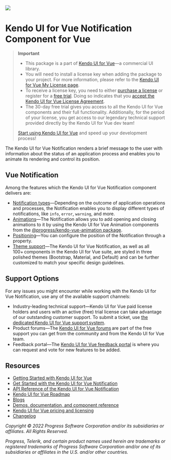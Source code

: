 <a href="https://www.telerik.com/kendo-vue-ui/?utm_medium=referral&utm_source=npm&utm_campaign=kendo-ui-vue-trial-npm-notification&utm_content=banner" target="_blank">
<img src="https://www.telerik.com/kendo-vue-ui/npm-banner.svg">
</a>

# Kendo UI for Vue Notification Component for Vue

> **Important**
> * This package is а part of [Kendo UI for Vue](https://www.telerik.com/kendo-vue-ui/?utm_medium=referral&utm_source=npm&utm_campaign=kendo-ui-vue-trial-npm-notification)&mdash;a commercial UI library.
> * You will need to install a license key when adding the package to your project. For more information, please refer to the [Kendo UI for Vue My License page](https://www.telerik.com/kendo-vue-ui/my-license/?utm_medium=referral&utm_source=npm&utm_campaign=kendo-ui-vue-trial-npm-notification).
> * To receive a license key, you need to either [purchase a license](https://www.telerik.com/kendo-vue-ui/pricing/?utm_medium=referral&utm_source=npm&utm_campaign=kendo-ui-vue-trial-npm-notification) or register for a [free trial](https://www.telerik.com/try/kendo-vue-ui?utm_medium=referral&utm_source=npm&utm_campaign=kendo-ui-vue-trial-npm-notification). Doing so indicates that you [accept the Kendo UI for Vue License Agreement](https://www.telerik.com/purchase/license-agreement/progress-kendovue?utm_medium=referral&utm_source=npm&utm_campaign=kendo-ui-vue-trial-npm-notification).
> * The 30-day free trial gives you access to all the Kendo UI for Vue components and their full functionality. Additionally, for the period of your license, you get access to our legendary technical support provided directly by the Kendo UI for Vue dev team!
>
> [Start using Kendo UI for Vue](https://www.telerik.com/try/kendo-vue-ui?utm_medium=referral&utm_source=npm&utm_campaign=kendo-ui-vue-trial-npm-notification) and speed up your development process!

The Kendo UI for Vue Notification renders a brief message to the user with information about the status of an application process and enables you to animate its rendering and control its position.

## Vue Notification

Among the features which the Kendo UI for Vue Notification component delivers are:

* [Notification types](https://www.telerik.com/kendo-vue-ui/components/notification/types/?utm_medium=referral&utm_source=npm&utm_campaign=kendo-ui-vue-trial-npm-notification)&mdash;Depending on the outcome of application operations and processes, the Notification enables you to display different types of notifications, like `info`, `error`, `warning`, and more.
* [Animations](https://www.telerik.com/kendo-vue-ui/components/notification/animations/?utm_medium=referral&utm_source=npm&utm_campaign=kendo-ui-vue-trial-npm-notification)&mdash;The Notification allows you to add opening and closing animations to it by using the Kendo UI for Vue Animation components from the [@progress/kendo-vue-animation package](https://www.npmjs.com/package/@progress/kendo-vue-animation).
* [Positioning](https://www.telerik.com/kendo-vue-ui/components/notification/positioning/?utm_medium=referral&utm_source=npm&utm_campaign=kendo-ui-vue-trial-npm-notification)&mdash;You can configure the position of the Notification through a property.
* [Theme support](https://www.telerik.com/kendo-vue-ui/components/styling/?utm_medium=referral&utm_source=npm&utm_campaign=kendo-ui-vue-trial-npm-notification)&mdash;The Kendo UI for Vue Notification, as well as all 100+ components in the Kendo UI for Vue suite, are styled in three polished themes (Bootstrap, Material, and Default) and can be further customized to match your specific design guidelines.

## Support Options

For any issues you might encounter while working with the Kendo UI for Vue Notification, use any of the available support channels:

* Industry-leading technical support&mdash;Kendo UI for Vue paid license holders and users with an active (free) trial license can take advantage of our outstanding customer support. To submit a ticket, use [the dedicated Kendo UI for Vue support system](https://www.telerik.com/account/support-tickets?utm_medium=referral&utm_source=npm&utm_campaign=kendo-ui-vue-trial-npm-notification).
* Product forums&mdash;The [Kendo UI for Vue forums](https://www.telerik.com/forums/kendo-ui-vue?utm_medium=referral&utm_source=npm&utm_campaign=kendo-ui-vue-trial-npm-notification) are part of the free support you can get from the community and from the Kendo UI for Vue team.
* Feedback portal&mdash;The [Kendo UI for Vue feedback portal](https://feedback.telerik.com/kendo-vue-ui?utm_medium=referral&utm_source=npm&utm_campaign=kendo-ui-vue-trial-npm-notification) is where you can request and vote for new features to be added.

## Resources

* [Getting Started with Kendo UI for Vue](https://www.telerik.com/kendo-vue-ui/getting-started/?utm_medium=referral&utm_source=npm&utm_campaign=kendo-ui-vue-trial-npm-notification)
* [Get Started with the Kendo UI for Vue Notification](https://www.telerik.com/kendo-vue-ui/components/notification/?utm_medium=referral&utm_source=npm&utm_campaign=kendo-ui-vue-trial-npm-notification)
* [API Reference of the Kendo UI for Vue Notification](https://www.telerik.com/kendo-vue-ui/components/notification/api/?utm_medium=referral&utm_source=npm&utm_campaign=kendo-ui-vue-trial-npm-notification)
* [Kendo UI for Vue Roadmap](https://www.telerik.com/support/whats-new/kendo-vue-ui/roadmap?utm_medium=referral&utm_source=npm&utm_campaign=kendo-ui-vue-trial-npm-notification)
* [Blogs](https://www.telerik.com/blogs/tag/vue?utm_medium=referral&utm_source=npm&utm_campaign=kendo-ui-vue-trial-npm-notification)
* [Demos, documentation, and component reference](https://www.telerik.com/kendo-vue-ui/components/?utm_medium=referral&utm_source=npm&utm_campaign=kendo-ui-vue-trial-npm-notification)
* [Kendo UI for Vue pricing and licensing](https://www.telerik.com/kendo-vue-ui/pricing/?utm_medium=referral&utm_source=npm&utm_campaign=kendo-ui-vue-trial-npm-notification)
* [Changelog](https://www.telerik.com/kendo-vue-ui/components/changelogs/ui-for-vue/?utm_medium=referral&utm_source=npm&utm_campaign=kendo-ui-vue-trial-npm-notification)

*Copyright © 2022 Progress Software Corporation and/or its subsidiaries or affiliates. All Rights Reserved.*

*Progress, Telerik, and certain product names used herein are trademarks or registered trademarks of Progress Software Corporation and/or one of its subsidiaries or affiliates in the U.S. and/or other countries.*
